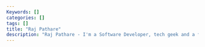 ```yaml
---
Keywords: []
categories: []
tags: []
title: "Raj Pathare"
description: "Raj Pathare - I'm a Software Developer, tech geek and a full time learner. It's so nice to see you here!"
---
```


